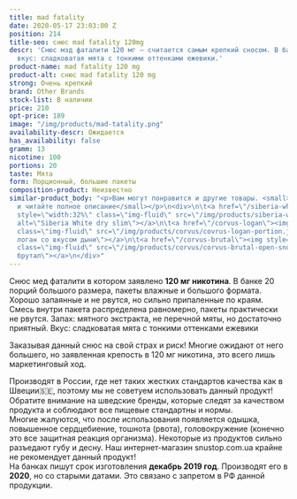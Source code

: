 ```yaml
---
title: mad fatality
date: 2020-05-17 23:03:00 Z
position: 214
title-seo: снюс mad fatality 120mg
descr: 'Снюс мэд фаталити 120 мг — считается самым крепкий сносом. В банке 20 порций,
  вкус: сладковатая мята с тонкими оттенками ежевики.'
product-name: mad fatality 120 mg
product-alt: снюс mad fatality 120 mg
strong: Очень крепкий
brand: Other Brands
stock-list: В наличии
price: 210
opt-price: 189
image: "/img/products/mad-tatality.png"
availability-descr: Ожидается
has_availability: false
gramm: 13
nicotine: 100
portions: 20
taste: Мята
form: Порционный, большие пакеты
composition-product: Неизвестно
similar-product_body: "<p>Вам могут понравится и другие товары. <small>Жмите на картинки
  и читайте полное описание</small></p>\n<div>\n\t<a href=\"/siberia-white-dry-slim\"><img
  style=\"width:32%\" class=\"img-fluid\" src=\"/img/products/siberia-white-dry-slim/siberia-open-and-cryo.jpg\"
  alt=\"Siberia White dry slim\"></a>\n\t<a href=\"/corvus-logan\"><img style=\"width:32%\"
  class=\"img-fluid\" src=\"/img/products/corvus/covrus-logan-portion.jpg\" alt=\"Корвус
  логан со вкусом дыни\"></a>\n\t<a href=\"/corvus-brutal\"><img style=\"width:32%\"
  class=\"img-fluid\" src=\"/img/products/corvus/corvus-brutal-open-snus.jpg\" alt=\"Корвус
  брутал\"></a>\n</div>"
---
```


Снюс мед фаталити в котором заявлено **120 мг никотина**.
В банке 20 порций большого размера, пакеты влажные и большого формата. Хорошо запаянные и не рвутся, но сильно припаленные по краям.
Смесь внутри пакета распределена равномерно, пакеты практически не рвутся. Запах: мятного экстракта, не перечной мяты, но достаточно приятный. Вкус: сладковатая мята с тонкими оттенками ежевики

Заказывая данный снюс на свой страх и риск! Многие ожидают от него большего, но заявленная крепость в 120 мг никотина, это всего лишь маркетинговый ход.

Производят в России, где нет таких жестких стандартов качества как в Швеции🇸🇪, поэтому мы не советуем использовать данный продукт! Обратите внимание на шведские бренды, которые следят за качеством продукта и соблюдают все пищевые стандартны и нормы.<br>
Многие жалуются, что после использования появляется одышка, повышенное сердцебиение, тошнота (рвота), головокружение (конечно это все защитная реакция организма). Некоторые из продуктов сильно разъедают губу и десну. Наш интернет-магазин snustop.com.ua крайне не рекомендует данный продукт!<br>
На банках пишут срок изготовления **декабрь 2019 год**. Производят его в **2020**, но со старыми датами. Это связано с запретом в РФ данной продукции.